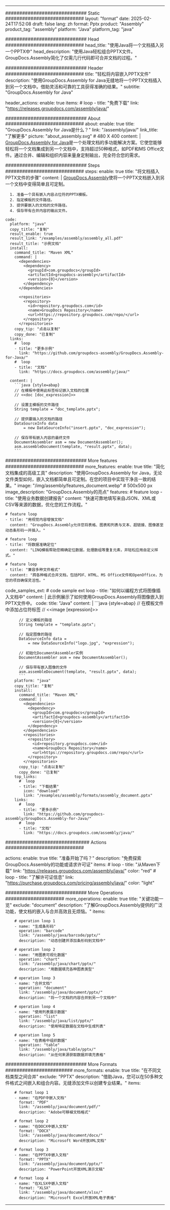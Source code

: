 



---
############################# Static ############################
layout: "format"
date:  2025-02-24T17:52:08
draft: false
lang: zh
format: Pptx
product: "Assembly"
product_tag: "assembly"
platform: "Java"
platform_tag: "java"

############################# Head ############################
head_title: "使用Java将一个文档插入另一个PPTX中"
head_description: "使用Java轻松组合PPTX文件。GroupDocs.Assembly简化了仅需几行代码即可合并文档的过程。"

############################# Header ############################
title: "轻松将内容嵌入PPTX文件" 
description: "使用GroupDocs.Assembly for Java无缝地将一个PPTX文档插入到另一个文档中。借助灵活和可靠的工具获得准确的结果。"
subtitle: "GroupDocs.Assembly for Java" 

header_actions:
  enable: true
  items:
    #  loop
    - title: "免费下载"
      link: "https://releases.groupdocs.com/assembly/java/"
      
############################# About ############################
about:
    enable: true
    title: "GroupDocs.Assembly for Java是什么？"
    link: "/assembly/java/"
    link_title: "了解更多"
    picture: "about_assembly.svg" # 480 X 400
    content: |
       [GroupDocs.Assembly for Java](/assembly/java/)是一个处理文档的多功能解决方案。它使您能够轻松将一个文档集成到另一个文档中，支持超过50种格式，如PDF和MS Office文件。通过合并、编辑和组织内容来量身定制输出，完全符合您的需求。

############################# Steps ############################
steps:
    enable: true
    title: "将文档插入PPTX文件的步骤"
    content: |
      [GroupDocs.Assembly](/assembly/java/)使将一个PPTX文档嵌入到另一个文档中变得简单且可定制。
      
      1. 准备一个具有嵌入内容占位符的PPTX模板。
      2. 指定模板的文件路径。
      3. 提供要嵌入的文档的文件路径。
      4. 保存带有合并内容的输出文件。
   
    code:
      platform: "java"
      copy_title: "复制"
      result_enable: true
      result_link: "/examples/assembly/assembly_all.pdf"
      result_title: "示例文档"
      install:
        command_title: "Maven XML"
        command: |
          <dependencies>
            <dependency>
              <groupId>com.groupdocs</groupId>
              <artifactId>groupdocs-assembly</artifactId>
              <version>{0}</version>
            </dependency>
          </dependencies>

          <repositories>
            <repository>
              <id>repository.groupdocs.com</id>
              <name>GroupDocs Repository</name>
              <url>https://repository.groupdocs.com/repo/</url>
            </repository>
          </repositories>
        copy_tip: "点击以复制"
        copy_done: "已复制"
      links:
        #  loop
        - title: "更多示例"
          link: "https://github.com/groupdocs-assembly/GroupDocs.Assembly-for-Java/"
        #  loop
        - title: "文档"
          link: "https://docs.groupdocs.com/assembly/java/"
          
      content: |
        ```java {style=abap}
        // 在模板中使用此标签标记嵌入文档的位置
        // <<doc [doc_expression]>>

        // 设置主模板的文件路径
        String template = "doc_template.pptx";

        // 提供要插入的文档的路径
        DataSourceInfo data 
            = new DataSourceInfo("insert.pptx", "doc_expression");

        // 保存带有嵌入内容的最终文件
        DocumentAssembler asm = new DocumentAssembler();
        asm.assembleDocument(template, "result.pptx", data);
        ```           

############################# More features ############################
more_features:
  enable: true
  title: "简化文档集成的高级工具"
  description: "使用GroupDocs.Assembly for Java，无论文件类型如何，嵌入文档都简单且可定制。在您的项目中实现干净且一致的结果。"
  image: "/img/assembly/features_document.webp" # 500x500 px
  image_description: "GroupDocs.Assembly的亮点"
  features:
    # feature loop
    - title: "使用业务数据创建报告"
      content: "快速可靠地填写来自JSON、XML或CSV等来源的数据，优化您的工作流程。"

    # feature loop
    - title: "用视觉内容增强文档"
      content: "GroupDocs.Assembly允许您将表格、图表和列表与文本、超链接、图像甚至动态条形码一并插入。"

    # feature loop
    - title: "将数据准确定位"
      content: "LINQ模板帮助您精确定位数据，处理数组等重复元素，并轻松应用自定义样式。"

    # feature loop
    - title: "兼容多种文件格式"
      content: "跨各种格式合并文档，包括PDF、HTML、MS Office文件和OpenOffice，为您的项目确保灵活性。"
      
  code_samples_ext:
    # code sample ext loop
    - title: "如何以编程方式将图像插入文档中"
      content: |
        此示例展示了如何使用GroupDocs.Assembly将图像嵌入到PPTX文件中。
      code:
        title: "Java"
        content: |
          ```java {style=abap}
          // 在模板文件中添加占位符标签
          // <<image [expression]>>

          // 定义模板的路径
          String template = "template.pptx";

          // 指定图像的路径
          DataSourceInfo data =
              = new DataSourceInfo("logo.jpg", "expression");

          // 初始化DocumentAssembler实例
          DocumentAssembler asm = new DocumentAssembler();

          // 保存带有嵌入图像的文件
          asm.assembleDocument(template, "result.pptx", data);
          ```
        platform: "java"
        copy_title: "复制"
        install:
          command_title: "Maven XML"
          command: |
            <dependencies>
              <dependency>
                <groupId>com.groupdocs</groupId>
                <artifactId>groupdocs-assembly</artifactId>
                <version>{0}</version>
              </dependency>
            </dependencies>
            <repositories>
              <repository>
                <id>repository.groupdocs.com</id>
                <name>GroupDocs Repository</name>
                <url>https://repository.groupdocs.com/repo/</url>
              </repository>
            </repositories>
          copy_tip: "点击以复制"
          copy_done: "已复制"
        top_links:
          #  loop
          - title: "下载结果"
            icon: "download"
            link: "/examples/assembly/formats/assembly_document.pptx"
        links:
          #  loop
          - title: "更多示例"
            link: "https://github.com/groupdocs-assembly/GroupDocs.Assembly-for-Java/"
          #  loop
          - title: "文档"
            link: "https://docs.groupdocs.com/assembly/java/"
            

            


############################## Actions ############################

actions:
  enable: true
  title: "准备开始了吗？"
  description: "免费探索GroupDocs.Assembly的功能或请求许可证"
  items:
    #  loop
    - title: "从Maven下载"
      link: "https://releases.groupdocs.com/assembly/java/"
      color: "red"
        #  loop
    - title: "了解许可证信息"
      link: "https://purchase.groupdocs.com/pricing/assembly/java/"
      color: "light"


############################# More Operations #####################
more_operations:
    enable: true
    title: "关键功能一览"
    exclude: "document"
    description: "了解GroupDocs.Assembly提供的广泛功能，使文档的嵌入与合并高效且无烦恼。"
    items: 
          
        # operation loop 1
        - name: "生成条形码"
          operation: "barcode"
          link: "/assembly/java/barcode/pptx/"
          description: "动态创建并添加条形码到文档中"

        # operation loop 2
        - name: "用图表可视化数据"
          operation: "chart"
          link: "/assembly/java/chart/pptx/"
          description: "用数据填充各种图表类型"

        # operation loop 3
        - name: "合并文档"
          operation: "document"
          link: "/assembly/java/document/pptx/"
          description: "将一个文档的内容合并到另一个文档中"

        # operation loop 4
        - name: "使用列表展示数据"
          operation: "list"
          link: "/assembly/java/list/pptx/"
          description: "使用特定数据在文档中生成列表"

        # operation loop 5
        - name: "在表格中组织数据"
          operation: "table"
          link: "/assembly/java/table/pptx/"
          description: "从任何来源获取数据并填充表格"
         
          
############################# More Formats ########################
more_formats:
    enable: true
    title: "在不同文档类型之间合并"
    exclude: "PPTX"
    description: "借助Java，您可以在50多种文件格式之间嵌入和组合内容。无缝添加文件以创建专业结果。"
    items: 
          
        # format loop 1
        - name: "在PDF中嵌入文档"
          format: "PDF"
          link: "/assembly/java/document/pdf/"
          description: "Adobe可移植文档格式"
          
        # format loop 2
        - name: "在DOCX中嵌入文档"
          format: "DOCX"
          link: "/assembly/java/document/docx/"
          description: "Microsoft Word开放XML文档"
          
        # format loop 3
        - name: "在PPTX中嵌入文档"
          format: "PPTX"
          link: "/assembly/java/document/pptx/"
          description: "PowerPoint开放XML演示文稿"
          
        # format loop 4
        - name: "在XLSX中嵌入文档"
          format: "XLSX"
          link: "/assembly/java/document/xlsx/"
          description: "Microsoft Excel开放XML电子表格"


          

---